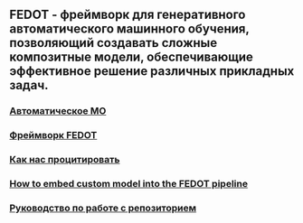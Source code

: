 ## FEDOT - фреймворк для генеративного автоматического машинного обучения, позволяющий создавать сложные композитные модели, обеспечивающие эффективное решение различных прикладных задач.
### [Автоматическое МО](https://yashchenkoanastasia.github.io/github-pages-with-jekyll/autoML)
### [Фреймворк FEDOT](https://yashchenkoanastasia.github.io/github-pages-with-jekyll/about-FEDOT)
### [Как нас процитировать](https://yashchenkoanastasia.github.io/github-pages-with-jekyll/citation.md)
### [How to embed custom model into the FEDOT pipeline](https://yashchenkoanastasia.github.io/github-pages-with-jekyll/how-to-embed.md)
### [Руководство по работе с репозиторием](https://yashchenkoanastasia.github.io/github-pages-with-jekyll/rukovodstvo.md)
